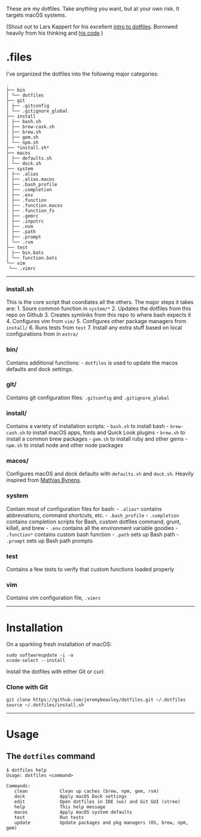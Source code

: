 These are my dotfiles. Take anything you want, but at your own risk. It targets macOS systems. 

(Shout out to Lars Kappert for his excellent [intro to dotfiles](https://medium.com/@webprolific/getting-started-with-dotfiles-43c3602fd789). Borrowed heavily from his thinking and [his code](https://github.com/webpro/dotfiles).)

# .files
I've organized the dotfiles into the following major categories:

````
.
├── bin
│ └── dotfiles 
├── git
│ ├── .gitconfig
│ └── .gitignore_global
├── install
│ ├── bash.sh
│ ├── brew-cask.sh
│ ├── brew.sh
│ ├── gem.sh
│ └── npm.sh
├── *install.sh*
├── macos
│ ├── defaults.sh
│ └── dock.sh
├── system
│ ├── .alias
│ ├── .alias.macos
│ ├── .bash_profile
│ ├── .completion
│ ├── .env
│ ├── .function
│ ├── .function.macos
│ ├── .function_fs
│ ├── .gemrc
│ ├── .inputrc
│ ├── .nvm
│ ├── .path
│ ├── .prompt
│ └── .rvm
├── test
│ ├── bin.bats
│ └── function.bats
└── vim
 └── .vimrc
````

- - - -

### install.sh
This is the core script that coordiates all the others. The major steps it takes are: 
	1. Soure common function in `system/*`
	2. Updates the dotfiles from this repo on Github
	3. Creates symlinks from this repo to where bash expects it
	4. Configures vim from `vim/`
	5. Configures other package managers from `install/`
	6. Runs tests from `test`
	7. Install any extra stuff based on local configurations from in `extra/`

### bin/
Contains additional functions: 
	- `dotfiles` is used to update the macos defaults and dock settings.

### git/
Contains git configuration files: `.gitconfig` and `.gitignore_global`

### install/
Contains a variety of installation scripts: 
	- `bash.sh` to install bash
	- `brew-cash.sh` to install macOS apps, fonts and Quick Look plugins
	- `brew.sh` to install a common brew packages
	- `gem.sh` to install ruby and other gems
	- `npm.sh` to install node and other node packages

### macos/
Configures macOS and dock defaults with `defaults.sh` and `dock.sh`. Heavily inspired from [Mathias Bynens](https://github.com/mathiasbynens/dotfiles/blob/master/.macos).

### system
Contain most of configuration files for bash: 
	- `.alias*` contains abbreviations, command shortcuts, etc. 
	- `.bash_profile`
	- `.completion` contains completion scripts for Bash, custom dotfiles command, grunt, killall, and brew
	- `.env` contains all the environment variable goodies
	- `.function*` contains custom bash function
	- `.path` sets up Bash path
	- `.prompt` sets up Bash path prompts 

### test
Contains a few tests to verify that custom functions loaded properly 

### vim
Contains vim configuration file, `.vimrc`

- - - - 

# Installation

On a sparkling fresh installation of macOS:

    sudo softwareupdate -i -a
    xcode-select --install

Install the dotfiles with either Git or curl:

### Clone with Git

    git clone https://github.com/jeremybeasley/dotfiles.git ~/.dotfiles
    source ~/.dotfiles/install.sh
	
- - - -

# Usage

## The `dotfiles` command

    $ dotfiles help
    Usage: dotfiles <command>
    
    Commands:
       clean            Clean up caches (brew, npm, gem, rvm)
       dock             Apply macOS Dock settings
       edit             Open dotfiles in IDE (ws) and Git GUI (stree)
       help             This help message
       macos            Apply macOS system defaults
       test             Run tests
       update           Update packages and pkg managers (OS, brew, npm, gem)

